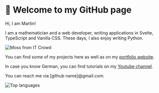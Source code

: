# :wave: Welcome to my GitHub page

Hi, I am Martin!

I am a mathematician and a web developer, writing applications in Svelte, TypeScript and Vanilla CSS. These days, I also enjoy writing Python.

![Moss from IT Crowd](https://media.giphy.com/media/dbtDDSvWErdf2/giphy.gif)

You can find some of my projects here as well as on my [portfolio website](https://scriptraccoon.dev).

In case you know German, you can find tutorials on my [Youtube channel](https://www.youtube.com/c/ScriptRaccoon).

You can reach me via [github name]@gmail.com.

![Top languages](https://github-readme-stats.vercel.app/api/top-langs/?username=ScriptRaccoon&langs_count=10)
